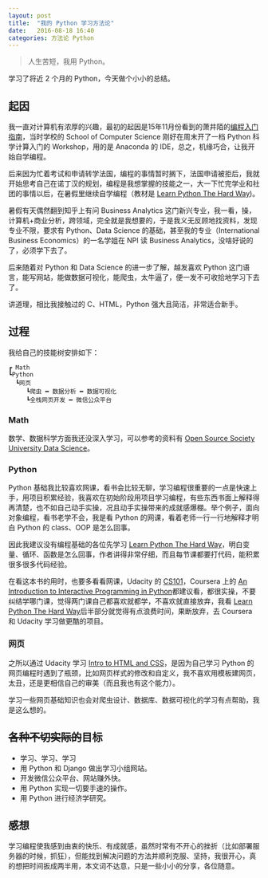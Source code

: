 ```yaml
---
layout: post
title:  "我的 Python 学习方法论"
date:   2016-08-18 16:40
categories: 方法论 Python
---
```


> 人生苦短，我用 Python。

学习了将近 2 个月的 Python，今天做个小小的总结。

## 起因
我一直对计算机有浓厚的兴趣，最初的起因是15年11月份看到的萧井陌的[编程入门指南][1]，当时学校的 School of Computer Science 刚好在周末开了一档 Python 科学计算入门的 Workshop，用的是 Anaconda 的 IDE，总之，机缘巧合，让我开始自学编程。

后来因为忙着考试和申请转学法国，编程的事情暂时搁下，法国申请被拒后，我就开始思考自己在诺丁汉的规划，编程是我想掌握的技能之一，大一下忙完学业和社团的事情以后，在暑假里继续自学编程（教材是 [Learn Python The Hard Way][2])。

暑假有天偶然翻到知乎上有问 Business Analytics 这门新兴专业，我一看，操，计算机+商业分析，跨领域，完全就是我想要的，于是我义无反顾地找资料，发现专业不限，要求有 Python、Data Science 的基础，甚至我的专业（International Business Economics）的一名学姐在 NPI 读 Business Analytics，没啥好说的了，必须学下去了。

后来随着对 Python 和 Data Science 的进一步了解，越发喜欢 Python 这门语言，能写网站，能做数据可视化，能爬虫，太牛逼了，便一发不可收拾地学习下去了。

讲道理，相比我接触过的 C、HTML，Python 强大且简洁，非常适合新手。

## 过程
我给自己的技能树安排如下：

	┏ Math
	┗Python
	  ┗网页 
	     ┗爬虫 ━ 数据分析 ━ 数据可视化
	     ┗全栈网页开发 ━ 微信公众平台

### Math
数学、数据科学方面我还没深入学习，可以参考的资料有 [Open Source Society University Data Science][3]。

### Python
Python 基础我比较喜欢网课，看书会比较无聊，学习编程很重要的一点是快速上手，用项目积累经验，我喜欢在初始阶段用项目学习编程，有些东西书面上解释得再清楚，也不如自己动手实操，况且动手实操带来的成就感爆棚。举个例子，面向对象编程，看书老学不会，我是看 Python 的网课，看着老师一行一行地解释才明白 Python 的 class、OOP 是怎么回事。

因此我建议没有编程基础的各位先学习 [Learn Python The Hard Way][4]，明白变量、循环、函数是怎么回事，作者讲得非常仔细，而且每节课都要打代码，能积累很多很多代码经验。

在看这本书的用时，也要多看看网课，Udacity 的 [CS101][5]，Coursera 上的 [An Introduction to Interactive Programming in Python][6]都建议看，都很实操，不要纠结学哪门课，觉得两门课自己都喜欢就都学，不喜欢就直接放弃，我看 [Learn Python The Hard Way][7]后半部分就觉得有点浪费时间，果断放弃，去 Coursera 和 Udacity 学习做更酷的项目。

### 网页
之所以通过 Udacity 学习 [Intro to HTML and CSS][8]，是因为自己学习 Python 的网页编程时遇到了瓶颈，比如网页样式的修改和自定义，我不喜欢用模板建网页，太丑，还是更相信自己的审美（而且我也有这个能力）。

学习一些网页基础知识也会对爬虫设计、数据库、数据可视化的学习有点帮助，我是这么想的。

## <s>各种不切实际的</s>目标
- 学习、学习、学习
- 用 Python 和 Django 做出学习小组网站。
- 开发微信公众平台、网站赚外快。
- 用 Python 实现一切要手速的操作。
- 用 Python 进行经济学研究。

## 感想
学习编程使我感到由衷的快乐、有成就感，虽然时常有不开心的挫折（比如部署服务器的时候，抓狂），但能找到解决问题的方法并顺利克服、坚持，我很开心，真的想把时间扳成两半用，本文词不达意，只是一些小小的分享，各位随意。

[1]:	https://zhuanlan.zhihu.com/p/19959253
[2]:	http://learnpythonthehardway.org/book/
[3]:	https://github.com/open-source-society/data-science
[4]:	http://learnpythonthehardway.org/book/
[5]:	https://cn.udacity.com/course/intro-to-computer-science--cs101
[6]:	https://www.coursera.org/learn/interactive-python-1/home
[7]:	http://learnpythonthehardway.org/book/
[8]:	https://classroom.udacity.com/courses/ud304